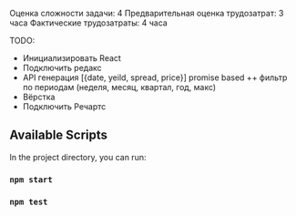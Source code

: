 Оценка сложности задачи: 4
Предварительная оценка трудозатрат: 3 часа
Фактические трудозатраты: 4 часа

TODO:
+ Инициализировать React
+ Подключить редакс
+ API генерация [{date, yeild, spread, price}] promise based
++ фильтр по периодам (неделя, месяц, квартал, год, макс)
+ Вёрстка
+ Подключить Речартс

## Available Scripts

In the project directory, you can run:

### `npm start`
### `npm test`
